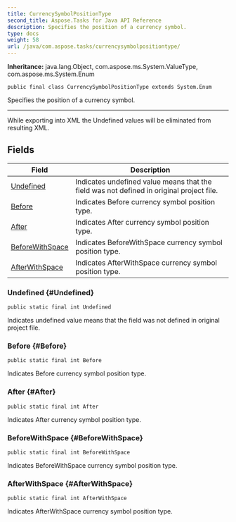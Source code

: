 ```yaml
---
title: CurrencySymbolPositionType
second_title: Aspose.Tasks for Java API Reference
description: Specifies the position of a currency symbol.
type: docs
weight: 58
url: /java/com.aspose.tasks/currencysymbolpositiontype/
---
```


**Inheritance:**
java.lang.Object, com.aspose.ms.System.ValueType, com.aspose.ms.System.Enum
```
public final class CurrencySymbolPositionType extends System.Enum
```

Specifies the position of a currency symbol.

--------------------

While exporting into XML the Undefined values will be eliminated from resulting XML.
## Fields

| Field | Description |
| --- | --- |
| [Undefined](#Undefined) | Indicates undefined value means that the field was not defined in original project file. |
| [Before](#Before) | Indicates Before currency symbol position type. |
| [After](#After) | Indicates After currency symbol position type. |
| [BeforeWithSpace](#BeforeWithSpace) | Indicates BeforeWithSpace currency symbol position type. |
| [AfterWithSpace](#AfterWithSpace) | Indicates AfterWithSpace currency symbol position type. |
### Undefined {#Undefined}
```
public static final int Undefined
```


Indicates undefined value means that the field was not defined in original project file.

### Before {#Before}
```
public static final int Before
```


Indicates Before currency symbol position type.

### After {#After}
```
public static final int After
```


Indicates After currency symbol position type.

### BeforeWithSpace {#BeforeWithSpace}
```
public static final int BeforeWithSpace
```


Indicates BeforeWithSpace currency symbol position type.

### AfterWithSpace {#AfterWithSpace}
```
public static final int AfterWithSpace
```


Indicates AfterWithSpace currency symbol position type.

